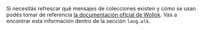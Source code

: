 Si necesitás refrescar qué mensajes de colecciones existen y cómo se usan podés tomar de referencia [la documentación oficial de Wollok](https://www.wollok.org/documentacion/wollokdoc/). Vas a encontrar esta información dentro de la sección `lang.wlk`.